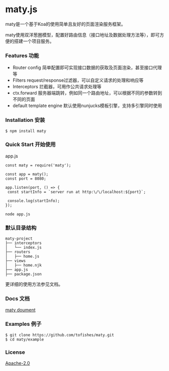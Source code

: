 # maty.js

maty是一个基于Koa的使用简单且友好的页面渲染服务框架。

maty使用双洋葱圈模型，配置好路由信息（接口地址及数据处理方法等），即可方便的搭建一个项目服务。

### Features 功能
* Router config 简单配置即可实现接口数据的获取及页面渲染，甚至接口代理等
* Filters request/response过滤器，可以自定义请求的处理和响应等
* Interceptors 拦截器，可用作公共请求处理等
* ctx.forward 服务器端跳转，例如同一个路由地址，可以根据不同的参数转到不同的页面
* default template engine 默认使用nunjucks模板引擎，支持多引擎同时使用

### Installation 安装

`$ npm install maty`

### Quick Start 开始使用

app.js

```
const maty = require('maty');

const app = maty();
const port = 8080;

app.listen(port, () => {
 const startInfo = `server run at http:\/\/localhost:${port}`;

 console.log(startInfo);
});
```

```
node app.js
```
### 默认目录结构

```
maty-project
├── interceptors
│   └── index.js
├── routers
│   ├── home.js
├── views
│   ├── home.njk
├── app.js
├── package.json
```

更详细的使用方法参见文档。

### Docs 文档

[maty doument](https://tofishes.gitbooks.io/maty/content/)

### Examples 例子

```
$ git clone https://github.com/tofishes/maty.git
$ cd maty/example
```

### License

[Apache-2.0](https://github.com/tofishes/maty/blob/master/LICENSE)
